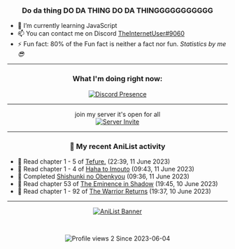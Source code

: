 <div align="center">

### Do da thing DO DA THING DO DA THINGGGGGGGGGGG
</div>

- 🌱 I’m currently learning JavaScript
- 📫 You can contact me on Discord [TheInternetUser#9060](https://discord.com/users/534117072796385300)
- ⚡ Fun fact: 80% of the Fun fact is neither a fact nor fun. _Statistics by me 😎_
<hr>

<div align="center">

### What I'm doing right now:
[![Discord Presence](https://lanyard.cnrad.dev/api/534117072796385300)](https://discord.com/users/534117072796385300)
<hr>

join my server it's open for all <br>
[![Server Invite](https://invidget.switchblade.xyz/bfYgVHxrSs)](https://discord.gg/bfYgVHxrSs)

<hr>
  
### 🌸 My recent AniList activity

</div>

<!-- ANILIST_ACTIVITY:start -->

-   📖 Read chapter 1 - 5 of [Tefure.](https://anilist.co/manga/136415) (22:39, 11 June 2023)
-   📖 Read chapter 1 - 4 of [Haha to Imouto](https://anilist.co/manga/119847) (09:43, 11 June 2023)
-   📖 Completed [Shishunki no Obenkyou](https://anilist.co/manga/121161) (09:36, 11 June 2023)
-   📖 Read chapter 53 of [The Eminence in Shadow](https://anilist.co/manga/106758) (19:45, 10 June 2023)
-   📖 Read chapter 1 - 92 of [The Warrior Returns](https://anilist.co/manga/135318) (19:37, 10 June 2023)

<!-- ANILIST_ACTIVITY:end -->
<hr>

<div align="center">

[![AniList Banner](https://img.anili.st/User/929966)](https://anilist.co/user/TheInternetUser)

<!-- ![Profile views](https://gpvc.arturio.dev/TheInternetUse7) Since 2023-01-09 -->
<br>

![Profile views 2](https://eng8ov7sekpf7ov.m.pipedream.net) Since 2023-06-04

</div>
